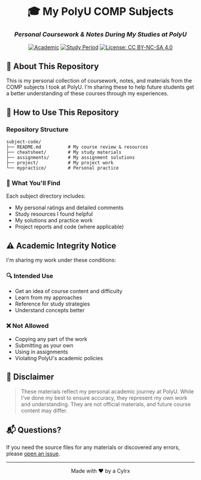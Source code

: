 <div align="center">

# 🎓 My PolyU COMP Subjects
### *Personal Coursework & Notes During My Studies at PolyU*

[![Academic](https://img.shields.io/badge/Status-Personal_Archive-blue.svg)](https://github.com/Cylrx/PolyU_COMP_Subjects)
[![Study Period](https://img.shields.io/badge/Study-2023--2025-orange.svg)](https://github.com/Cylrx/PolyU_COMP_Subjects)
[![License: CC BY-NC-SA 4.0](https://img.shields.io/badge/License-CC%20BY--NC--SA%204.0-brightgreen.svg)](https://creativecommons.org/licenses/by-nc-sa/4.0/)

</div>

## 📖 About This Repository
This is my personal collection of coursework, notes, and materials from the COMP subjects I took at PolyU. I'm sharing these to help future students get a better understanding of these courses through my experiences.

## 🚀 How to Use This Repository

### Repository Structure
```
subject-code/
├── README.md          # My course review & resources
├── cheatsheet/        # My study materials
├── assignments/       # My assignment solutions
├── project/           # My project work
└── mypractice/        # Personal practice
```

### 📑 What You'll Find
Each subject directory includes:
- My personal ratings and detailed comments
- Study resources I found helpful
- My solutions and practice work
- Project reports and code (where applicable)

## ⚠️ Academic Integrity Notice

I'm sharing my work under these conditions:

### 🔍 Intended Use
- Get an idea of course content and difficulty
- Learn from my approaches
- Reference for study strategies
- Understand concepts better

### ❌ Not Allowed
- Copying any part of the work
- Submitting as your own
- Using in assignments
- Violating PolyU's academic policies

## 📜 Disclaimer

> These materials reflect my personal academic journey at PolyU. While I've done my best to ensure accuracy, they represent my own work and understanding. They are not official materials, and future course content may differ.

## 📬 Questions?

If you need the source files for any materials or discovered any errors, please [open an issue](https://github.com/Cylrx/PolyU_COMP_Subjects/issues).

<div align="center">

---
Made with ❤️ by a Cylrx

</div>
